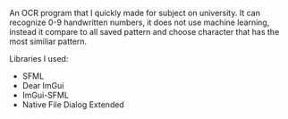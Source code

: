 An OCR program that I quickly made for subject on university. It can recognize 0-9 handwritten numbers, it does not use machine learning, instead it compare to all saved pattern and choose character that has the most similiar pattern.

Libraries I used:
* SFML
* Dear ImGui
* ImGui-SFML
* Native File Dialog Extended
